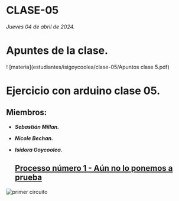 # CLASE-05
*Jueves 04 de abril de 2024.*

# Apuntes de la clase.
! [materia](estudiantes/isigoycoolea/clase-05/Apuntos clase 5.pdf)

# Ejercicio con arduino clase 05.
## Miembros:
- ***Sebastián Millan.***
- ***Nicole Bechan.***
- ***Isidora Goycoolea.***



  ## [Processo número 1 - Aún no lo ponemos a prueba](https://www.youtube.com/watch?v=Pu6Ks_O12S8)


![primer circuito](./IMG_20240328_173424.jpg)
